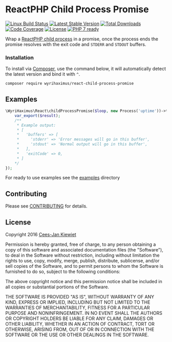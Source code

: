 # ReactPHP Child Process Promise
[![Linux Build Status](https://travis-ci.org/WyriHaximus/reactphp-child-process-promise.png)](https://travis-ci.org/WyriHaximus/reactphp-child-process-promise)
[![Latest Stable Version](https://poser.pugx.org/WyriHaximus/react-child-process-promise/v/stable.png)](https://packagist.org/packages/WyriHaximus/react-child-process-promise)
[![Total Downloads](https://poser.pugx.org/WyriHaximus/react-child-process-promise/downloads.png)](https://packagist.org/packages/WyriHaximus/react-child-process-promise)
[![Code Coverage](https://scrutinizer-ci.com/g/WyriHaximus/reactphp-child-process-promise/badges/coverage.png?b=master)](https://scrutinizer-ci.com/g/WyriHaximus/reactphp-child-process-promise/?branch=master)
[![License](https://poser.pugx.org/WyriHaximus/react-child-process-promise/license.png)](https://packagist.org/packages/wyrihaximus/react-child-process-promise)
[![PHP 7 ready](http://php7ready.timesplinter.ch/WyriHaximus/reactphp-child-process-promise/badge.svg)](https://travis-ci.org/WyriHaximus/reactphp-child-process-promise)

Wrap a [ReactPHP child process](https://github.com/reactphp/child-process) in a promise, once the process ends the promise resolves with the exit code and `STDERR` and `STDOUT` buffers.

### Installation ###

To install via [Composer](http://getcomposer.org/), use the command below, it will automatically detect the latest version and bind it with `^`.

```
composer require wyrihaximus/react-child-process-promise 
```

## Examples ##

```php
\WyriHaximus\React\childProcessPromise($loop, new Process('uptime'))->then(function ($result) {
    var_export($result);
    /**
     * Example output: 
     * [
     *   'buffers' => [
     *     'stderr' => 'Error messages will go in this buffer',
     *     'stdout' => 'Normal output will go in this buffer',
     *   ],
     *   'exitCode' => 0,
     * ]
    */
});
```

For ready to use examples see the [examples](https://github.com/WyriHaximus/reactphp-child-process-promise/tree/master/examples) directory

## Contributing ##

Please see [CONTRIBUTING](CONTRIBUTING.md) for details.

## License ##

Copyright 2016 [Cees-Jan Kiewiet](http://wyrihaximus.net/)

Permission is hereby granted, free of charge, to any person
obtaining a copy of this software and associated documentation
files (the "Software"), to deal in the Software without
restriction, including without limitation the rights to use,
copy, modify, merge, publish, distribute, sublicense, and/or sell
copies of the Software, and to permit persons to whom the
Software is furnished to do so, subject to the following
conditions:

The above copyright notice and this permission notice shall be
included in all copies or substantial portions of the Software.

THE SOFTWARE IS PROVIDED "AS IS", WITHOUT WARRANTY OF ANY KIND,
EXPRESS OR IMPLIED, INCLUDING BUT NOT LIMITED TO THE WARRANTIES
OF MERCHANTABILITY, FITNESS FOR A PARTICULAR PURPOSE AND
NONINFRINGEMENT. IN NO EVENT SHALL THE AUTHORS OR COPYRIGHT
HOLDERS BE LIABLE FOR ANY CLAIM, DAMAGES OR OTHER LIABILITY,
WHETHER IN AN ACTION OF CONTRACT, TORT OR OTHERWISE, ARISING
FROM, OUT OF OR IN CONNECTION WITH THE SOFTWARE OR THE USE OR
OTHER DEALINGS IN THE SOFTWARE.
